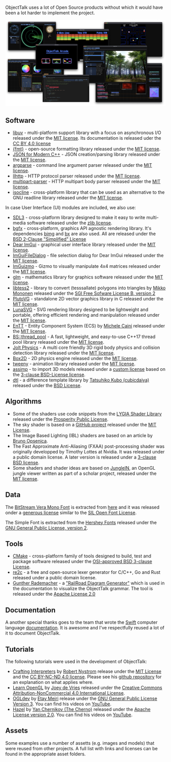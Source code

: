 ObjectTalk uses a lot of Open Source products without which it would have
been a lot harder to implement the project.

![Screenshots](docs/img/screenshots.png)

## Software

* [libuv](https://libuv.org) - multi-platform support library with a focus on asynchronous I/O released under the [MIT license](https://opensource.org/licenses/MIT). Its documentation is released uder the [CC BY 4.0 license](https://creativecommons.org/licenses/by/4.0/)
* [{fmt}](https://github.com/fmtlib/fmt) - open-source formatting library released under the [MIT license](https://opensource.org/licenses/MIT).
* [JSON for Modern C++](https://github.com/nlohmann/json) - JSON creation/parsing library released under the [MIT license](https://opensource.org/licenses/MIT).
* [argparse](https://github.com/p-ranav/argparse) - command line argument parser released under the [MIT license](https://opensource.org/licenses/MIT).
* [llhttp](https://llhttp.org) - HTTP protocol parser released under the [MIT license](https://opensource.org/licenses/MIT).
* [multipart-parser](https://github.com/francoiscolas/multipart-parser) - HTTP multipart body parser released under the [MIT license](https://opensource.org/licenses/MIT).
* [isocline](https://github.com/daanx/isocline) - cross-platform library that can be used as an alternative to the GNU readline library released under the [MIT license](https://opensource.org/licenses/MIT).

In case User Interface (UI) modules are included, we also use:

* [SDL3](https://github.com/libsdl-org/SDL) - cross-platform library designed to make it easy to write multi-media software released under the [zlib license](https://opensource.org/licenses/Zlib).
* [bgfx](https://github.com/bkaradzic/bgfx) - cross-platform, graphics API agnostic rendering library. It's dependencies [bimg](https://github.com/bkaradzic/bimg) and [bx](https://github.com/bkaradzic/bx) are also used. All are released under the [BSD 2-Clause "Simplified" License](https://opensource.org/licenses/BSD-2-Clause)
* [Dear ImGui](https://github.com/ocornut/imgui) - graphical user interface library released under the [MIT license](https://opensource.org/licenses/MIT).
* [ImGuiFileDialog](https://github.com/aiekick/ImGuiFileDialog) - file selection dialog for Dear ImGui released under the [MIT license](https://opensource.org/licenses/MIT).
* [ImGuizmo](https://github.com/CedricGuillemet/ImGuizmo) - Gizmo to visually manipulate 4x4 matrices released under the [MIT license](https://opensource.org/licenses/MIT).
* [glm](https://github.com/g-truc/glm) - mathematics library for graphics software released under the [MIT license](https://opensource.org/licenses/MIT).
* [libtess2](https://github.com/memononen/libtess2) - library to convert (tesssallate) polygons into triangles by [Mikko Mononen](https://github.com/memononen) released under the [SGI Free Sofware License B, version 2](https://directory.fsf.org/wiki/License:SGI-B-2.0)
* [PlutoVG](https://github.com/sammycage/plutovg) - standalone 2D vector graphics library in C released under the [MIT license](https://opensource.org/licenses/MIT).
* [LunaSVG](https://github.com/sammycage/lunasvg) - SVG rendering library designed to be lightweight and portable, offering efficient rendering and manipulation released under the [MIT license](https://opensource.org/licenses/MIT).
* [EnTT](https://github.com/skypjack/entt) - Entity Component System (ECS) by [Michele Caini](https://github.com/skypjack) released under the [MIT license](https://opensource.org/licenses/MIT).
* [BS::thread_pool](https://github.com/bshoshany/thread-pool) - A fast, lightweight, and easy-to-use C++17 thread pool library released under the [MIT license](https://opensource.org/licenses/MIT).
* [Jolt Physics](https://github.com/jrouwe/JoltPhysics) - A multi core friendly 3D rigid body physics and collision detection library released under the [MIT license](https://opensource.org/licenses/MIT).
* [Box2D](https://box2d.org) - 2D physics engine released under the [MIT license](https://opensource.org/licenses/MIT).
* [tweeny](https://github.com/mobius3/tweeny) - animation library released under the [MIT license](https://opensource.org/licenses/MIT).
* [assimp](https://github.com/assimp/assimp) - to import 3D models released under a [custom license](https://github.com/assimp/assimp/blob/master/LICENSE) based on the [3-clause BSD-License license](https://opensource.org/licenses/BSD-3-Clause).
* [dtl](https://github.com/cubicdaiya/dtl) - a difference template library by [Tatsuhiko Kubo (cubicdaiya)](https://github.com/cubicdaiya) released under the [BSD License](https://opensource.org/license/bsd-3-clause).

## Algorithms

* Some of the shaders use code snippets from the [LYGIA Shader Library](https://github.com/patriciogonzalezvivo/lygia) released under the [Prosperity Public License](https://prosperitylicense.com/versions/3.0.0).
* The sky shader is based on a [GitHub project](https://github.com/shff/opengl_sky) released under the [MIT License](https://opensource.org/licenses/MIT).
* The Image Based Lighting (IBL) shaders are based on an article by [Bruno Opsenica](https://bruop.github.io/ibl/).
* The Fast Approximate Anti-Aliasing (FXAA) post-processing shader was originally developped by Timothy Lottes at Nvidia. It was released under a public domain license. A later version is released under a [3-clause BSD license](https://opensource.org/license/bsd-3-clause).
* Some shaders and shader ideas are based on [JungleIN](https://github.com/BKcore/JungleIN), an OpenGL jungle viewer written as part of a scholar project, released under the [MIT license](https://opensource.org/licenses/MIT).

## Data

The [BitStream Vera Mono Font](https://en.wikipedia.org/wiki/Bitstream_Vera) is extracted from
[here](https://download.gnome.org/sources/ttf-bitstream-vera/1.10/) and it was released onder a
[generous license](https://raw.githubusercontent.com/goossens/ObjectTalk/master/gfx/framework/OtBitstreamVeraMono.lic)
similar to the [SIL Open Font License](https://openfontlicense.org/documents/OFL.txt).

The Simple Font is extracted from the [Hershey Fonts](https://github.com/kamalmostafa/hershey-fonts)
released under the [GNU General Public License, version 2](https://www.gnu.org/licenses/old-licenses/gpl-2.0.en.html).

## Tools

* [CMake](https://cmake.org) - cross-platform family of tools designed to build, test and package software released under the [OSI-approved BSD 3-clause License](https://gitlab.kitware.com/cmake/cmake/raw/master/Copyright.txt).
* [re2c](https://github.com/skvadrik/re2c) - a free and open-source lexer generator for C/C++, Go and Rust released under a public domain license.
* [Gunther Rademacher](https://github.com/GuntherRademacher) - a ["RailRoad Diagram Generator"](https://github.com/GuntherRademacher/rr) which is used in the documentation to visualize the ObjectTalk grammar. The tool is released under the [Apache License 2.0](http://www.apache.org/licenses/LICENSE-2.0)

## Documentation

A another special thanks goes to the team that wrote the [Swift](https://swift.org) computer language
[documentation](https://swift.org/documentation/). It is awesome and I've respectfully reused a lot of it to document ObjectTalk.

## Tutorials

The following tutorials were used in the development of ObjectTalk:

* [Crafting Interpreters](http://craftinginterpreters.com) by [Robert Nystrom](http://journal.stuffwithstuff.com) release under the [MIT License](https://opensource.org/licenses/MIT) and the [CC BY-NC-ND 4.0 license](https://creativecommons.org/licenses/by-nc-nd/4.0/).
Please see his [github repository](https://github.com/munificent/craftinginterpreters/blob/master/LICENSE) for an explanation on
what applies where.
* [Learn OpenGL](https://learnopengl.com) by [Joey de Vries](http://joeydevries.com/#home) released under the [Creative Commons Attribution-NonCommercial 4.0 International License](https://creativecommons.org/licenses/by-nc/4.0/legalcode).
* [OGLdev](https://ogldev.org/index.html) by [Etay Meiri](https://ogldev.org/contact.html) release under the [GNU General Public License Version 3](https://www.gnu.org/licenses/gpl-3.0.txt). You can find his videos on [YouTube](https://www.youtube.com/channel/UC7Z1FTCdSln_qFKK95AWplw).
* [Hazel](https://github.com/TheCherno/Hazel) by [Yan Chernikov (The Cherno)](https://www.youtube.com/@TheCherno/about) released under the [Apache License version 2.0](http://www.apache.org/licenses/LICENSE-2.0). You can find his videos on [YouTube](https://www.youtube.com/@TheCherno).

## Assets

Some examples use a number of assetts (e.g. images and models) that were reused from other projects.
A full list with links and licenses can be found in the appropriate asset folders.
